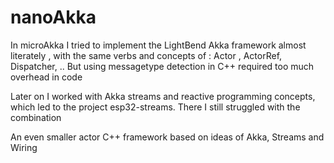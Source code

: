 # nanoAkka

In microAkka I tried to implement the LightBend Akka framework almost literately , with the same verbs and concepts of : Actor , ActorRef, Dispatcher, .. But using messagetype detection in C++ required too much overhead in code 

Later on I worked with Akka streams and reactive programming concepts, which led to the project esp32-streams. There I still struggled with the combination

An even smaller actor C++ framework based on ideas of Akka, Streams and Wiring
<!--stackedit_data:
eyJoaXN0b3J5IjpbMTI1MTc1ODYyXX0=
-->